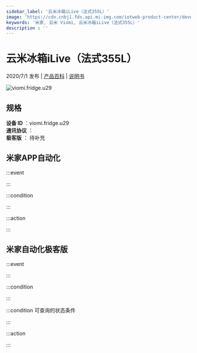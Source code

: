 ```yaml
---
sidebar_label: '云米冰箱iLive（法式355L）'
image: 'https://cdn.cnbj1.fds.api.mi-img.com/iotweb-product-center/developer_1590118112770mnt1T2sd.png?GalaxyAccessKeyId=AKVGLQWBOVIRQ3XLEW&Expires=9223372036854775807&Signature=mx5JzkkfR/UiR/62HplX36RDMVM='
keywords: '米家, 云米 Viomi, 云米冰箱iLive（法式355L）'
description : ''
---
```

# 云米冰箱iLive（法式355L）

2020/7/1 发布 | [产品百科](https://home.mi.com/webapp/content/baike/product/index.html?model=viomi.fridge.u29/) | [说明书](https://home.mi.com/views/introduction.html?model=viomi.fridge.u29&region=cn)

![viomi.fridge.u29](https://cdn.cnbj1.fds.api.mi-img.com/iotweb-product-center/developer_1590118112770mnt1T2sd.png?GalaxyAccessKeyId=AKVGLQWBOVIRQ3XLEW&Expires=9223372036854775807&Signature=mx5JzkkfR/UiR/62HplX36RDMVM=)

## 规格  
> 
**设备 ID** ：viomi.fridge.u29  
**通讯协议** ：  
**极客版**  ： 待补充 


## 米家APP自动化  

:::event  

:::

:::condition  

:::

:::action   

:::

## 米家自动化极客版  

:::event  

:::

:::condition  

:::

:::condition 可查询的状态条件  

:::

:::action  

:::

        
